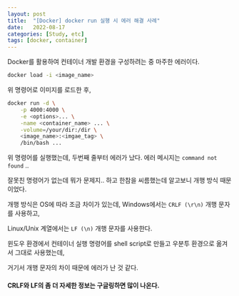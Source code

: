 ```yaml
---
layout: post
title:  "[Docker] docker run 실행 시 에러 해결 사례"
date:   2022-08-17
categories: [Study, etc]
tags: [docker, container]
---
```


Docker를 활용하여 컨테이너 개발 환경을 구성하려는 중 마주한 에러이다.

```bash
docker load -i <image_name>
```

위 명령어로 이미지를 로드한 후,

```bash
docker run -d \
	-p 4000:4000 \
	-e <options>... \
	-name <container_name> ... \
	-volume=/your/dir:/dir \
	<image_name>:<imgae_tag> \
	/bin/bash ...
```


위 명령어를 실행했는데, 두번째 줄부터 에러가 났다.
에러 메시지는 `command not found` ..

잘못친 명령어가 없는데 뭐가 문제지.. 하고 한참을 씨름했는데
알고보니 개행 방식 때문이었다.


개행 방식은 OS에 따라 조금 차이가 있는데,
Windows에서는 `CRLF (\r\n)` 개행 문자를 사용하고,

Linux/Unix 계열에서는 `LF (\n)` 개행 문자를 사용한다.


윈도우 환경에서 컨테이너 실행 명령어를 shell script로 만들고
우분투 환경으로 옮겨서 그대로 사용했는데,

거기서 개행 문자의 차이 때문에 에러가 난 것 같다.


#### CRLF와 LF의 좀 더 자세한 정보는 구글링하면 많이 나온다.